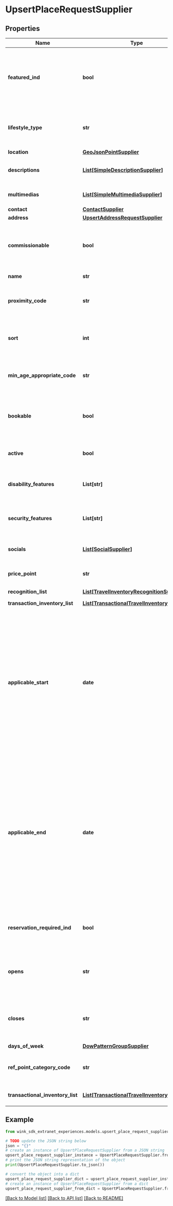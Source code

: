 # UpsertPlaceRequestSupplier


## Properties

Name | Type | Description | Notes
------------ | ------------- | ------------- | -------------
**featured_ind** | **bool** | Indicates whether this blocking is featured. Use this flag as a way to signify that this blocking is special. | 
**lifestyle_type** | **str** | Indicate the type of lifestyle this blocking should be associated with. | [optional] 
**location** | [**GeoJsonPointSupplier**](GeoJsonPointSupplier.md) |  | 
**descriptions** | [**List[SimpleDescriptionSupplier]**](SimpleDescriptionSupplier.md) | Localized descriptions describing blocking. | 
**multimedias** | [**List[SimpleMultimediaSupplier]**](SimpleMultimediaSupplier.md) | List of images / videos of blocking. | 
**contact** | [**ContactSupplier**](ContactSupplier.md) |  | [optional] 
**address** | [**UpsertAddressRequestSupplier**](UpsertAddressRequestSupplier.md) |  | 
**commissionable** | **bool** | Indicate whether sales channels receive commission for selling this blocking. | [default to True]
**name** | **str** | Internal name of blocking. | 
**proximity_code** | **str** | Supported OTA specification &#x60;PRX&#x60; code. See [OTA geoname data](#operation/showAvailableCodesForCategory) | [optional] 
**sort** | **int** | Use this property to sort an blocking in a list of activities. | [optional] 
**min_age_appropriate_code** | **str** | Supported OTA specification &#x60;AQC&#x60; code. See [OTA geoname data](#operation/showAvailableCodesForCategory) | [optional] 
**bookable** | **bool** | Indicates if this blocking can be added to a booking or if it is read-only marketing material only. | [default to True]
**active** | **bool** | Modify blocking availability with this flag. | [default to True]
**disability_features** | **List[str]** | Supported OTA specification &#x60;PHY&#x60; code. See [OTA geoname data](#operation/showAvailableCodesForCategory) | [optional] 
**security_features** | **List[str]** | Supported OTA specification &#x60;SEC&#x60; code. See [OTA geoname data](#operation/showAvailableCodesForCategory) | [optional] 
**socials** | [**List[SocialSupplier]**](SocialSupplier.md) | Social network accounts for blocking (if applicable). | [optional] 
**price_point** | **str** | Level of expensiveness. | [default to 'THREE']
**recognition_list** | [**List[TravelInventoryRecognitionSupplier]**](TravelInventoryRecognitionSupplier.md) | Inventory-level recognition. | [optional] 
**transaction_inventory_list** | [**List[TransactionalTravelInventorySupplier]**](TransactionalTravelInventorySupplier.md) |  | [optional] 
**applicable_start** | **date** | Start month and day or date for which the attraction (e.g. the start of a season) is available. This date property signifies that the blocking is recurring and / or seasonal. If the date is in the past, only day and month will be used to infer seasonality. If the date is a future date, it will be interpreted as a starting date. | [optional] 
**applicable_end** | **date** | End month and day or date for which the attraction (e.g. the start of a season) is available. This date property signifies that the blocking is recurring and / or seasonal. If the date is in the past, only day and month will be used to infer seasonality. If the date is a future date, it will be interpreted as a ending date. | [optional] 
**reservation_required_ind** | **bool** | Indicates whether a reservation is required to participate in this blocking. | [optional] 
**opens** | **str** | Opening time of blocking (if applicable). Leave empty if blocking is always available. | [optional] 
**closes** | **str** | Closing time of blocking (if applicable). Leave empty if blocking is always available. | [optional] 
**days_of_week** | [**DowPatternGroupSupplier**](DowPatternGroupSupplier.md) |  | [optional] 
**ref_point_category_code** | **str** | Supported OTA specification &#x60;REF&#x60; code. See [OTA geoname data](#operation/showAvailableCodesForCategory). | 
**transactional_inventory_list** | [**List[TransactionalTravelInventorySupplier]**](TransactionalTravelInventorySupplier.md) | Purchasable items for this blocking. | [optional] 

## Example

```python
from wink_sdk_extranet_experiences.models.upsert_place_request_supplier import UpsertPlaceRequestSupplier

# TODO update the JSON string below
json = "{}"
# create an instance of UpsertPlaceRequestSupplier from a JSON string
upsert_place_request_supplier_instance = UpsertPlaceRequestSupplier.from_json(json)
# print the JSON string representation of the object
print(UpsertPlaceRequestSupplier.to_json())

# convert the object into a dict
upsert_place_request_supplier_dict = upsert_place_request_supplier_instance.to_dict()
# create an instance of UpsertPlaceRequestSupplier from a dict
upsert_place_request_supplier_from_dict = UpsertPlaceRequestSupplier.from_dict(upsert_place_request_supplier_dict)
```
[[Back to Model list]](../README.md#documentation-for-models) [[Back to API list]](../README.md#documentation-for-api-endpoints) [[Back to README]](../README.md)


